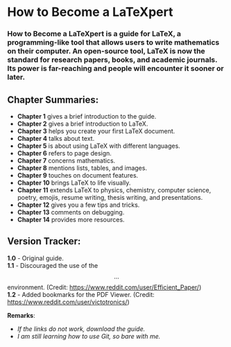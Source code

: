 # How to Become a LaTeXpert

### How to Become a LaTeXpert is a guide for LaTeX, a programming-like tool that allows users to write mathematics on their computer. An open-source tool, LaTeX is now the standard for research papers, books, and academic journals. Its power is far-reaching and people will encounter it sooner or later.

## Chapter Summaries:  
- **Chapter 1** gives a brief introduction to the guide.  
- **Chapter 2** gives a brief introduction to LaTeX.  
- **Chapter 3** helps you create your first LaTeX document.  
- **Chapter 4** talks about text.  
- **Chapter 5** is about using LaTeX with different languages.  
- **Chapter 6** refers to page design.  
- **Chapter 7** concerns mathematics.  
- **Chapter 8** mentions lists, tables, and images.  
- **Chapter 9** touches on document features.   
- **Chapter 10** brings LaTeX to life visually.   
- **Chapter 11** extends LaTeX to physics, chemistry, computer science, poetry, emojis, resume writing, thesis writing, and presentations.  
- **Chapter 12** gives you a few tips and tricks.  
- **Chapter 13** comments on debugging.  
- **Chapter 14** provides more resources.  

## Version Tracker:   
**1.0** - Original guide.  
**1.1** - Discouraged the use of the $$...$$ environment. (Credit: https://www.reddit.com/user/Efficient_Paper/)  
**1.2** - Added bookmarks for the PDF Viewer. (Credit: https://www.reddit.com/user/victotronics/)  

**Remarks**: 
- _If the links do not work, download the guide._ 
- _I am still learning how to use Git, so bare with me._

